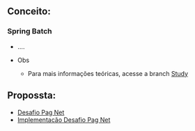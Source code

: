 ## Conceito:
  ### Spring Batch
  - ....
    
  - Obs
    - Para mais informações teóricas, acesse a branch [Study](https://github.com/EullerHenrique/api_pagamento_spring_batch_2025/tree/study)

## Propossta:
  - [Desafio Pag Net](https://github.com/Pagnet/desafio-back-end)
  - [Implementacão Desafio Pag Net](https://www.youtube.com/playlist?list=PLiFLtuN04BS1c-JvhKFxYyeD-GVtnwUcx)
